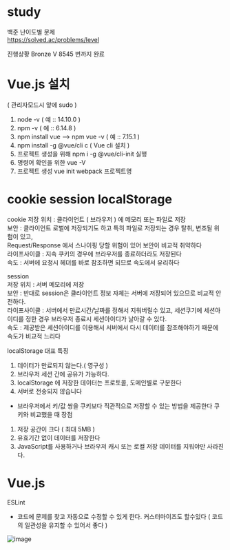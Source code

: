 # study

백준 난이도별 문제 <br>
https://solved.ac/problems/level

진행상황 Bronze V 8545 번까지 완료

# Vue.js 설치
( 관리자모드시 앞에 sudo ) 
1. node -v ( 예 :: 14.10.0 )
2. npm -v ( 예 :: 6.14.8 )
3. npm install vue --> npm vue -v ( 예 :: 7.15.1 )
4. npm install -g @vue/cli c ( Vue cli 설치 )
5. 프로젝트 생성을 위해 npm i -g @vue/cli-init 실행
6. 명령어 확인을 위한 vue -V
7. 프로젝트 생성 vue init webpack 프로젝트명



# cookie session localStorage

cookie
저장 위치 : 클라이언트 ( 브라우저 ) 에 메모리 또는 파일로 저장 <br>
보안 : 클라이언트 로벌에 저장되기도 하고 특히 파일로 저장되는 경우 탈취, 변조될 위험이 있고,<br>
      Request/Response 에서 스나이핑 당할 위험이 있어 보안이 비교적 취약하다<br>
라이프사이클 : 지속 쿠키의 경우에 브라우저를 종료하더라도 저장된다<br>
속도 : 서버에 요청시 헤더를 바로 참조하면 되므로 속도에서 유리하다<br>

session <br>
저장 위치 : 서버 메모리에 저장<br>
보안 : 반대로 session은 클라이언트 정보 자체는 서버에 저장되어 있으므로 비교적 안전하다.<br>
라이프사이클 : 서버에서 만료시간/날짜를 정해서 지워버릴수 있고, 세션쿠기에 세션아이디를 정한 경우 브라우저 종료시 세션아이디가 날아갈 수 있다.<br>
속도 : 제공받은 세션아이디를 이용해서 서버에서 다시 데이터를 참조해야하기 때문에 속도가 비교적 느리다<br>

localStorage
대표 특징
1. 데이터가 만료되지 않는다.( 영구성 )
2. 브라우저 세션 간에 공유가 가능하다.
3. localStorage 에 저장한 데이터는 프로토콜, 도메인별로 구분한다
4. 서버로 전송되지 않습니다

- 브라우저에서 키/값 쌍을 쿠키보다 직관적으로 저장할 수 있는 방법을 제공한다
쿠키와 비교했을 때 장점
1. 저장 공간이 크다 ( 최대 5MB )
2. 유효기간 없이 데이터를 저장한다
3. JavaScript를 사용하거나 브라우저 캐시 또는 로컬 저장 데이터를 지워야만 사라진다.

# Vue.js

ESLint
- 코드에 문제를 찾고 자동으로 수정할 수 있게 한다. 커스터마이즈도 할수있다 ( 코드의 일관성을 유지할 수 있어서 좋다 )

![image](https://user-images.githubusercontent.com/91230329/171583708-590aad84-2916-4fb0-9c31-af001320a002.png)

